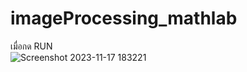 # imageProcessing_mathlab

เมื่อกด RUN <br>
![Screenshot 2023-11-17 183221](https://github.com/chadedas/imageProcessing_mathlab/assets/64877724/4ee70d8a-3018-472e-8004-b69921a23661)
